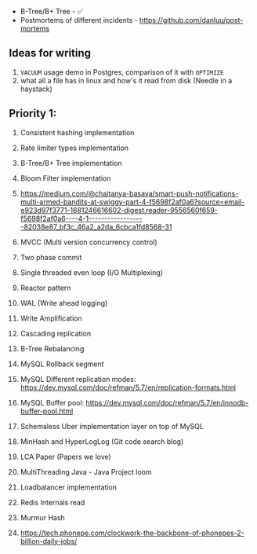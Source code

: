 - B-Tree/B+ Tree - ✅
- Postmortems of different incidents - https://github.com/danluu/post-mortems

## Ideas for writing
1. `VACUUM`  usage demo in Postgres, comparison of it with `OPTIMIZE`
2. what all a file has in linux and how's it read from disk (Needle in a haystack)
## Priority 1:
1. Consistent hashing implementation
2. Rate limiter types implementation
3. B-Tree/B+ Tree implementation
4. Bloom Filter implementation
5. https://medium.com/@chaitanya-basava/smart-push-notifications-multi-armed-bandits-at-swiggy-part-4-f5698f2af0a6?source=email-e923d97f3771-1681246616602-digest.reader-9556560f659-f5698f2af0a6----4-1------------------82038e87_bf3c_46a2_a2da_6cbca1fd8568-31

6. MVCC (Multi version concurrency control)
7. Two phase commit
8. Single threaded even loop (I/O Multiplexing)
9. Reactor pattern
10. WAL (Write ahead logging)
11. Write Amplification
12. Cascading replication
13. B-Tree Rebalancing
14. MySQL Rollback segment
15. MySQL Different replication modes: https://dev.mysql.com/doc/refman/5.7/en/replication-formats.html
16. MySQL Buffer pool: https://dev.mysql.com/doc/refman/5.7/en/innodb-buffer-pool.html
17. Schemaless Uber implementation layer on top of MySQL
18. MinHash and HyperLogLog (Git code search blog)
19. LCA Paper (Papers we love)
20. MultiThreading Java - Java Project loom
21. Loadbalancer implementation
22. Redis Internals read
23. Murmur Hash
24. https://tech.phonepe.com/clockwork-the-backbone-of-phonepes-2-billion-daily-jobs/